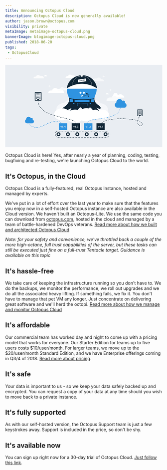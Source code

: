 ```yaml
---
title: Announcing Octopus Cloud
description: Octopus Cloud is now generally available!
author: jason.brown@octopus.com
visibility: private
metaImage: metaimage-octopus-cloud.png
bannerImage: blogimage-octopus-cloud.png
published: 2018-06-20
tags:
 - OctopusCloud
---
```


![Octopus Deploy in the clouds illustration](blogimage-octopus-cloud.png)

Octopus Cloud is here! Yes, after nearly a year of planning, coding, testing, bugfixing and re-testing, we're launching Octopus Cloud to the world.

## It's Octopus, in the Cloud

Octopus Cloud is a fully-featured, real Octopus Instance, hosted and managed by experts.

We've put in a lot of effort over the last year to make sure that the features you enjoy now in a self-hosted Octopus instance are also available in the Cloud version. We haven't built an Octopus-Lite. We use the same code you can download from [octopus.com](https://octopus.com/downloads), hosted in the cloud and managed by a team of battle-hardened DevOps veterans. [Read more about how we built and architected Octopus Cloud](#url_to_follow)

_Note: for your safety and convenience, we've throttled back a couple of the more high-octane, full trust capabilities of the server, but these tasks can still be executed just fine on a full-trust Tentacle target. Guidance is available on this topic_

## It's hassle-free

We take care of keeping the infrastructure running so you don't have to. We do the backups, we monitor the performance, we roll out upgrades and we do all the associated heavy lifting. If something fails, we fix it. You don't have to manage that pet VM any longer. Just concentrate on delivering great software and we'll herd the octopi. [Read more about how we manage and monitor Octopus Cloud](#url_to_follow)

## It's affordable

Our commercial team has worked day and night to come up with a pricing model that works for everyone. Our Starter Edition for teams up to five users costs $10/user/month. For larger teams, we move up to the $20/user/month Standard Edition, and we have Enterprise offerings coming in Q3/4 of 2018. [Read more about pricing](https://octopus.com/cloud).

## It's safe

Your data is important to us - so we keep your data safely backed up and encrypted. You can request a copy of your data at any time should you wish to move back to a private instance. 

## It's fully supported

As with our self-hosted version, the Octopus Support team is just a few keystrokes away. Support is included in the price, so don't be shy.

## It's available now

You can sign up right now for a 30-day trial of Octopus Cloud. [Just follow this link](https://octopus.com/account/register).